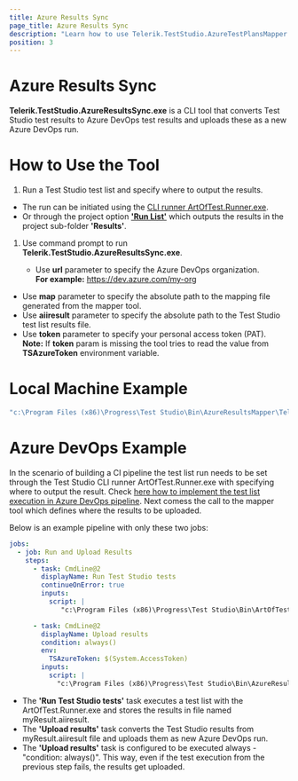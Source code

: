 ```yaml
---
title: Azure Results Sync
page_title: Azure Results Sync
description: "Learn how to use Telerik.TestStudio.AzureTestPlansMapper.exe to create mappings between Test Studio tests and Azure DevOps test cases."
position: 3
---
```


# Azure Results Sync

**Telerik.TestStudio.AzureResultsSync.exe** is a CLI tool that converts Test Studio test results to Azure DevOps test results and uploads these as a new Azure DevOps run.

# How to Use the Tool

1. Run a Test Studio test list and specify where to output the results. 

  - The run can be initiated using the <a href="/features/test-runners/artoftest-runner" target="_blank">CLI runner ArtOfTest.Runner.exe</a>. 
  - Or through the project option <a href="/automated-tests/test-lists/test-list-execution#execute-test-list-locally" target="_blank">__'Run List'__</a> which outputs the results in the project sub-folder __'Results'__. 

1. Use command prompt to run **Telerik.TestStudio.AzureResultsSync.exe**. 

	- Use **url** parameter to specify the Azure DevOps organization. </br>
    __For example:__ https://dev.azure.com/my-org
  - Use **map** parameter to specify the absolute path to the mapping file generated from the mapper tool.
  - Use **aiiresult** parameter to specify the absolute path to the Test Studio test list results file.
  - Use **token** parameter to specify your personal access token (PAT). </br>
    __Note:__ If **token** param is missing the tool tries to read the value from **TSAzureToken** environment variable. 


# Local Machine Example

````cmd 
"c:\Program Files (x86)\Progress\Test Studio\Bin\AzureResultsMapper\Telerik.TestStudio.AzureResultsSync.exe" url=https://dev.azure.com/my-org token=<MY-TOKEN> map="<PATH-MAPPING-FILE>" aiiresult="<PATH-MAPPING-FILE>"
````

# Azure DevOps Example

In the scenario of building a CI pipeline the test list run needs to be set through the Test Studio CLI runner ArtOfTest.Runner.exe with specifying where to output the result. Check <a href="/advanced-topics/build-server/azure-devops" target="_blank">here how to implement the test list execution in Azure DevOps pipeline</a>. Next comess the call to the mapper tool which defines where the results to be uploaded. 

Below is an example pipeline with only these two jobs:

````yml
jobs:
  - job: Run and Upload Results
    steps:
      - task: CmdLine@2
        displayName: Run Test Studio tests
        continueOnError: true
        inputs:
          script: |
             "c:\Program Files (x86)\Progress\Test Studio\Bin\ArtOfTest.Runner.exe" list="$(System.DefaultWorkingDirectory)\TestingProjects\HTMLProject\MapperPipeline\TestLists\mixed list.aiilist" result=myResult

      - task: CmdLine@2
        displayName: Upload results
        condition: always()
        env:
          TSAzureToken: $(System.AccessToken)
        inputs:
          script: |
            "c:\Program Files (x86)\Progress\Test Studio\Bin\AzureResultsMapper\Telerik.TestStudio.AzureResultsSync.exe" url=https://dev.azure.com/prgs-devtools map=$(System.DefaultWorkingDirectory)\TestingProjects\HTMLProject\MapperPipeline\AzDoMap.tsazdo aiiresult=$(System.DefaultWorkingDirectory)\TestingProjects\HTMLProject\MapperPipeline\Results\myResult.aiiresult

````

- The __'Run Test Studio tests'__ task executes a test list with the ArtOfTest.Runner.exe and stores the results in file named myResult.aiiresult.
- The __'Upload results'__ task converts the Test Studio results from myResult.aiiresult file and uploads them as new Azure DevOps run. 
- The __'Upload results'__ task is configured to be executed always - "condition: always()". This way, even if the test execution from the previous step fails, the results get uploaded.